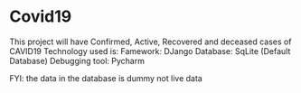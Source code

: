 # Covid19
This project will have Confirmed, Active, Recovered and deceased cases of CAVID19
Technology used is:
Famework: DJango
Database: SqLite (Default Database)
Debugging tool: Pycharm

FYI: the data in the database is dummy not live data

